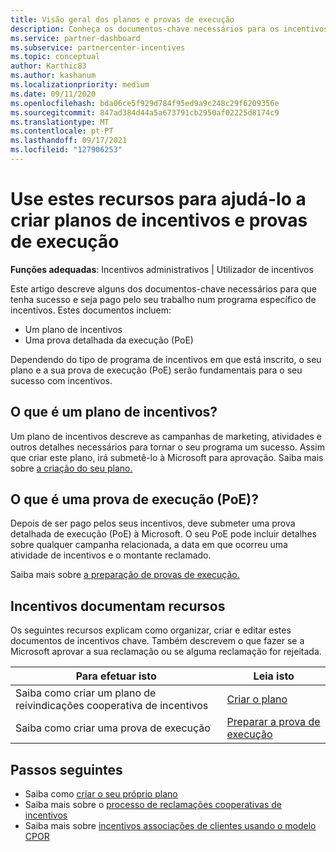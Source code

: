 ```yaml
---
title: Visão geral dos planos e provas de execução
description: Conheça os documentos-chave necessários para os incentivos, incluindo um plano de reivindicações cooperativas de incentivos e uma prova detalhada da execução (PoE).
ms.service: partner-dashboard
ms.subservice: partnercenter-incentives
ms.topic: conceptual
author: Karthic83
ms.author: kashanum
ms.localizationpriority: medium
ms.date: 09/11/2020
ms.openlocfilehash: bda06ce5f929d784f95ed9a9c248c29f6209356e
ms.sourcegitcommit: 847ad384d44a5a673791cb2950af02225d8174c9
ms.translationtype: MT
ms.contentlocale: pt-PT
ms.lasthandoff: 09/17/2021
ms.locfileid: "127906253"
---
```

# <a name="use-these-resources-to-help-you-create-incentives-plans-and-proofs-of-execution"></a>Use estes recursos para ajudá-lo a criar planos de incentivos e provas de execução

**Funções adequadas**: Incentivos administrativos | Utilizador de incentivos

Este artigo descreve alguns dos documentos-chave necessários para que tenha sucesso e seja pago pelo seu trabalho num programa específico de incentivos. Estes documentos incluem:

- Um plano de incentivos
- Uma prova detalhada da execução (PoE)

Dependendo do tipo de programa de incentivos em que está inscrito, o seu plano e a sua prova de execução (PoE) serão fundamentais para o seu sucesso com incentivos.

## <a name="what-is-an-incentives-plan"></a>O que é um plano de incentivos?

Um plano de incentivos descreve as campanhas de marketing, atividades e outros detalhes necessários para tornar o seu programa um sucesso. Assim que criar este plano, irá submetê-lo à Microsoft para aprovação. Saiba mais sobre [a criação do seu plano.](incentives-create-your-plan.md)

## <a name="what-is-a-proof-of-execution-poe"></a>O que é uma prova de execução (PoE)?

Depois de ser pago pelos seus incentivos, deve submeter uma prova detalhada de execução (PoE) à Microsoft. O seu PoE pode incluir detalhes sobre qualquer campanha relacionada, a data em que ocorreu uma atividade de incentivos e o montante reclamado. 

Saiba mais sobre [a preparação de provas de execução.](incentives-prepare-your-proof-of-execution.md)

## <a name="incentives-document-resources"></a>Incentivos documentam recursos

Os seguintes recursos explicam como organizar, criar e editar estes documentos de incentivos chave. Também descrevem o que fazer se a Microsoft aprovar a sua reclamação ou se alguma reclamação for rejeitada.

|  **Para efetuar isto**  |  **Leia isto**  |
|--------------|-----------|
| Saiba como criar um plano de reivindicações cooperativa de incentivos | [Criar o plano](incentives-create-your-plan.md)  |
Saiba como criar uma prova de execução | [Preparar a prova de execução](incentives-prepare-your-proof-of-execution.md)  |

## <a name="next-steps"></a>Passos seguintes

- Saiba como [criar o seu próprio plano](incentives-create-your-plan.md)
- Saiba mais sobre o [processo de reclamações cooperativas de incentivos](claims-overview.md)
- Saiba mais sobre [incentivos associações de clientes usando o modelo CPOR](submit-osa-claim.md)
